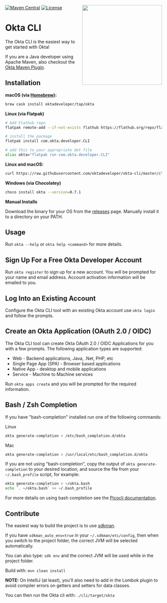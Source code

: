 [<img src="https://aws1.discourse-cdn.com/standard14/uploads/oktadev/original/1X/0c6402653dfb70edc661d4976a43a46f33e5e919.png" align="right" width="256px"/>](https://devforum.okta.com/)
[![Maven Central](https://img.shields.io/maven-central/v/com.okta.cli/okta-cli?label=maven%20central%20[BETA]&style=plastic)](https://search.maven.org/#search%7Cga%7C1%7Cg%3A%22com.okta.cli%22%20a%3A%22okta-cli%22)
[![License](https://img.shields.io/badge/License-Apache%202.0-blue.svg)](https://opensource.org/licenses/Apache-2.0)


Okta CLI
========

The Okta CLI is the easiest way to get started with Okta! 

If you are a Java developer using Apache Maven, also checkout the [Okta Maven Plugin](https://github.com/oktadeveloper/okta-maven-plugin). 

## Installation

**macOS (via [Homebrew](https://brew.sh/)):**

```bash
brew cask install oktadeveloper/tap/okta
```

**Linux (via Flatpak)**

```bash
# Add Flathub repo
flatpak remote-add --if-not-exists flathub https://flathub.org/repo/flathub.flatpakrepo

# install the package
flatpak install com.okta.developer.CLI

# add this to your appropriate dot file
alias okta="flatpak run com.okta.developer.CLI"
```

**Linux and macOS:**

```bash
curl https://raw.githubusercontent.com/oktadeveloper/okta-cli/master/cli/src/main/scripts/install.sh | bash
```

**Windows (via Chocolatey)**

```bash
choco install okta --version=0.7.1
```

**Manual Installs**

Download the binary for your OS from the [releases](https://github.com/oktadeveloper/okta-cli/releases) page. Manually install it to a directory on your PATH. 

## Usage

Run `okta --help` or `okta help <command>` for more details.

## Sign Up For a Free Okta Developer Account

Run `okta register` to sign up for a new account.  You will be prompted for your name and email address.  Account activation information will be emailed to you.

## Log Into an Existing Account

Configure the Okta CLI tool with an existing Okta account use `okta login` and follow the prompts.  

## Create an Okta Application (OAuth 2.0 / OIDC)

The Okta CLI tool can create Okta OAuth 2.0 / OIDC Applications for you with a few prompts. The following application types are supported:
- Web - Backend applications, Java, .Net, PHP, etc
- Single Page App (SPA) - Browser based applications
- Native App - desktop and mobile applications
- Service - Machine to Machine services

Run `okta apps create` and you will be prompted for the required information.

## Bash / Zsh Completion

If you have "bash-completion" installed run one of the following commands:

Linux

```sh
okta generate-completion > /etc/bash_completion.d/okta
```

Mac

```sh
okta generate-completion > /usr/local/etc/bash_completion.d/okta
```

If you are not using "bash-completion", copy the output of `okta generate-completion` to your desired location, and source the file from your `~/.bash_profile` script, for example:

```sh
okta generate-completion > ~/okta.bash
echo `. ~/okta.bash` >> ~/.bash_profile
```

For more details on using bash completion see the [Picocli documentation](https://picocli.info/autocomplete.html#_installing_completion_scripts_permanently_in_bashzsh).

## Contribute

The easiest way to build the project is to use [sdkman]().

If you have `sdkman_auto_env=true` in your `~/.sdkman/etc/config`, then when you switch to the project folder, the correct
JVM will be selected automatically.

You can also type: `sdk env` and the correct JVM will be used while in the project folder.

Build with: `mvn clean install`

**NOTE:** On IntelliJ (at least), you'll also need to add in the Lombok plugin to avoid compiler errors on getters and setters for data classes.

You can then run the Okta cli with: `./cli/target/okta`
